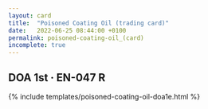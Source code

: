 ```yaml
---
layout: card
title:  "Poisoned Coating Oil (trading card)"
date:   2022-06-25 08:44:00 +0100
permalink: poisoned-coating-oil_(card)
incomplete: true
---
```


## DOA 1st &middot; EN-047 R

{% include templates/poisoned-coating-oil-doa1e.html %}
